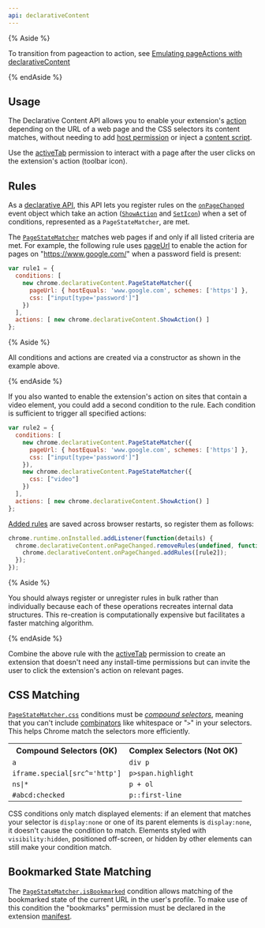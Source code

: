 ```yaml
---
api: declarativeContent
---
```


{% Aside %}

To transition from pageaction to action, see [Emulating pageActions with declarativeContent][emulating-page-actions]

{% endAside %}

## Usage

The Declarative Content API allows you to enable your extension's [action][api-action] depending on
the URL of a web page and the CSS selectors its content matches, without needing to add [host
permission][docs-host-perm] or inject a [content script][docs-content-scripts]. 

Use the [activeTab][docs-activetab] permission to interact with a page after the user clicks on the
extension's action (toolbar icon).

## Rules

As a [declarative API][api-declarative], this API lets you register rules on the
[`onPageChanged`][event-onpagechanged] event object which take an action
([`ShowAction`][type-show-action] and [`SetIcon`][type-set-icon]) when a set of conditions,
represented as a `PageStateMatcher`, are met.

The [`PageStateMatcher`][type-page-state-matcher] matches web pages if and only if all listed
criteria are met. For example, the following rule uses [pageUrl][type-page-url] to enable the action
for pages on "https://www.google.com/" when a password field is present:

```js
var rule1 = {
  conditions: [
    new chrome.declarativeContent.PageStateMatcher({
      pageUrl: { hostEquals: 'www.google.com', schemes: ['https'] },
      css: ["input[type='password']"]
    })
  ],
  actions: [ new chrome.declarativeContent.ShowAction() ]
};
```

{% Aside %}

All conditions and actions are created via a constructor as shown in the example above.

{% endAside %}

If you also wanted to enable the extension's action on sites that contain a video element, you could
add a second condition to the rule. Each condition is sufficient to trigger all specified actions:

```js
var rule2 = {
  conditions: [
    new chrome.declarativeContent.PageStateMatcher({
      pageUrl: { hostEquals: 'www.google.com', schemes: ['https'] },
      css: ["input[type='password']"]
    }),
    new chrome.declarativeContent.PageStateMatcher({
      css: ["video"]
    })
  ],
  actions: [ new chrome.declarativeContent.ShowAction() ]
};
```

[Added rules][docs-adding-rules] are saved across browser restarts, so register them as follows:

```js
chrome.runtime.onInstalled.addListener(function(details) {
  chrome.declarativeContent.onPageChanged.removeRules(undefined, function() {
    chrome.declarativeContent.onPageChanged.addRules([rule2]);
  });
});
```

{% Aside %}

You should always register or unregister rules in bulk rather than individually because each of
these operations recreates internal data structures. This re-creation is computationally expensive
but facilitates a faster matching algorithm.

{% endAside %}

Combine the above rule with the [activeTab][api-action] permission to create an extension that
doesn't need any install-time permissions but can invite the user to click the extension's action on
relevant pages.

## CSS Matching

[`PageStateMatcher.css`][section-matcher-css] conditions must be _[compound
selectors][w3-compound]_, meaning that you can't include [combinators][mdn-combinators] like
whitespace or "`>`" in your selectors. This helps Chrome match the selectors more efficiently.

<table>
  <tbody>
    <tr>
      <th>Compound Selectors (OK)</th>
      <th>Complex Selectors (Not OK)</th>
    </tr>
    <tr>
      <td><code>a</code></td>
      <td><code>div p</code></td>
    </tr>
    <tr>
      <td><code>iframe.special[src^='http']</code></td>
      <td><code>p&gt;span.highlight</code></td>
    </tr>
    <tr>
      <td><code>ns|*</code></td>
      <td><code>p + ol</code></td>
    </tr>
    <tr>
      <td><code>#abcd:checked</code></td>
      <td><code>p::first-line</code></td>
    </tr>
  </tbody>
</table>

CSS conditions only match displayed elements: if an element that matches your selector is
`display:none` or one of its parent elements is `display:none`, it doesn't cause the condition to
match. Elements styled with `visibility:hidden`, positioned off-screen, or hidden by other elements
can still make your condition match.

## Bookmarked State Matching

The [`PageStateMatcher.isBookmarked`][property-is-bookmarked] condition allows matching of the
bookmarked state of the current URL in the user's profile. To make use of this condition the
"bookmarks" permission must be declared in the extension [manifest][docs-manifest].

[api-action]: /docs/extensions/reference/action/
[api-declarative]: /docs/extensions/reference/events/#declarative-event-handlers
[docs-activetab]: /docs/extensions/mv3/manifest/activeTab/
[docs-adding-rules]: /docs/extensions/events#addingrules
[docs-content-scripts]: /docs/extensions/mv3/content_scripts
[docs-host-perm]: /docs/extensions/mv3/declare_permissions#host-permissions
[docs-manifest]: /docs/extensions/mv3/manifest/
[emulating-page-actions]: /docs/extensions/reference/action/#emulating-pageactions-with-declarativecontent
[event-onpagechanged]: #event-onPageChanged
[mdn-combinators]: https://developer.mozilla.org/docs/Web/CSS/CSS_Selectors#combinators
[property-is-bookmarked]: #property-PageStateMatcher-isBookmarked
[section-matcher-css]: #property-PageStateMatcher-css
[type-event]: /docs/extensions/reference/events/#type-Event
[type-page-state-matcher]: #type-PageStateMatcher
[type-page-url]: #property-PageStateMatcher-pageUrl
[type-set-icon]: #type-SetIcon
[type-show-action]: #type-ShowAction
[w3-compound]: https://www.w3.org/TR/selectors4/#compound